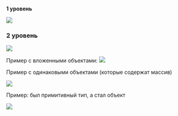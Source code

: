 ﻿**1 уровень**

![](Aspose.Words.755923db-00cb-439c-8af8-4bba07272174.001.png)

### **2 уровень**

![](Aspose.Words.755923db-00cb-439c-8af8-4bba07272174.002.png)

Пример с вложенными объектами: ![](Aspose.Words.755923db-00cb-439c-8af8-4bba07272174.003.png)

Пример с одинаковыми объектами (которые содержат массив)

![](Aspose.Words.755923db-00cb-439c-8af8-4bba07272174.004.png)

Пример: был примитивный тип, а стал объект

![](Aspose.Words.755923db-00cb-439c-8af8-4bba07272174.005.png)
